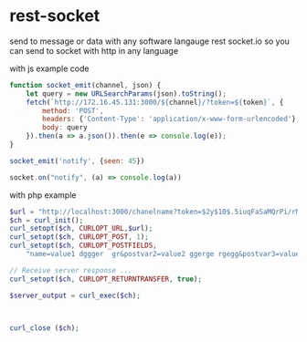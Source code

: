 # rest-socket
send to message or data with any software langauge
rest socket.io so you can send to socket with http in any language


with js example code 

```js
function socket_emit(channel, json) {
    let query = new URLSearchParams(json).toString();
    fetch(`http://172.16.45.131:3000/${channel}/?token=${token}`, {
        method: 'POST',
        headers: {'Content-Type': 'application/x-www-form-urlencoded'},
        body: query
    }).then(a => a.json()).then(e => console.log(e));
}

socket_emit('notify', {seen: 45})

socket.on("notify", (a) => console.log(a))

```

with php example
```php
$url = "http://localhost:3000/chanelname?token=$2y$10$.5iuqFaSaMQrPi/rMmUVjOJg/Ip6gEI5Jzhux.tzfyUu2ZmPOAs2C";
$ch = curl_init();
curl_setopt($ch, CURLOPT_URL,$url);
curl_setopt($ch, CURLOPT_POST, 1);
curl_setopt($ch, CURLOPT_POSTFIELDS,
    "name=value1 dggger  gr&postvar2=value2 ggerge rgegg&postvar3=value3");

// Receive server response ...
curl_setopt($ch, CURLOPT_RETURNTRANSFER, true);

$server_output = curl_exec($ch);



curl_close ($ch);

```

